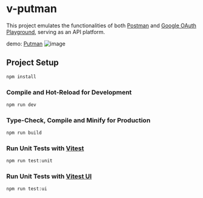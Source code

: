 # v-putman

This project emulates the functionalities of both [Postman](https://www.postman.com/) and [Google OAuth Playground](https://developers.google.com/oauthplayground/), serving as an API platform.

demo: [Putman](https://v-putman.web.app/)
![image](https://github.com/kuropenguin7000/v-putman/assets/11885652/1d3346a0-1799-4596-8486-96a98380ca94)


## Project Setup

```sh
npm install
```

### Compile and Hot-Reload for Development

```sh
npm run dev
```

### Type-Check, Compile and Minify for Production

```sh
npm run build
```

### Run Unit Tests with [Vitest](https://vitest.dev/)

```sh
npm run test:unit
```

### Run Unit Tests with [Vitest UI](https://vitest.dev/guide/ui.html)

```sh
npm run test:ui
```
